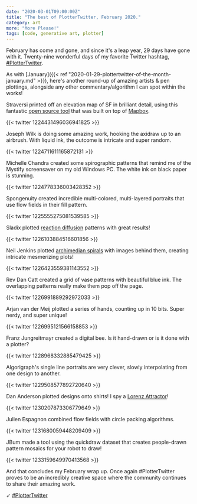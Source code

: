 ```yaml
---
date: "2020-03-01T09:00:00Z"
title: "The best of PlotterTwitter, February 2020."
category: art
more: "More Please!"
tags: [code, generative art, plotter]
---
```


February has come and gone, and since it's a leap year, 29 days have gone with it. Twenty-nine wonderful days of my favorite Twitter hashtag, [#PlotterTwitter](https://twitter.com/search?q=plottertwitter&src=typed_query).

As with [January]({{< ref "2020-01-29-plottertwitter-of-the-month-january.md" >}}), here's another round-up of amazing artists & pen plottings, alongside any other commentary/algorithm I can spot within the works!

Straversi printed off an elevation map of SF in brilliant detail, using this fantastic [open source tool](https://anvaka.github.io/peak-map/#7.68/47.727/-122.574) that was built on top of [Mapbox](https://www.mapbox.com/about/maps/).

{{< twitter 1224431496036941825 >}}

Joseph Wilk is doing some amazing work, hooking the axidraw up to an airbrush. With liquid ink, the outcome is intricate and super random.

{{< twitter 1224711611165872131 >}}

Michelle Chandra created some spirographic patterns that remind me of the Mystify screensaver on my old Windows PC. The white ink on black paper is stunning.

{{< twitter 1224778336003428352 >}}

Spongenuity created incredible multi-colored, multi-layered portraits that use flow fields in their fill pattern.

{{< twitter 1225555275081539585 >}}

Sladix plotted [reaction diffusion](https://en.wikipedia.org/wiki/Reaction%E2%80%93diffusion_system) patterns with great results!

{{< twitter 1226103884516601856 >}}

Neil Jenkins plotted [archimedian spirals](http://mathworld.wolfram.com/ArchimedeanSpiral.html) with images behind them, creating intricate mesmerizing plots!

{{< twitter 1226423559381143552 >}}

<!--more-->

Rev Dan Catt created a grid of vase patterns with beautiful blue ink. The overlapping patterns really make them pop off the page.

{{< twitter 1226991889292972033 >}}

Arjan van der Meij plotted a series of hands, counting up in 10 bits. Super nerdy, and super unique!

{{< twitter 1226995121566158853 >}}

Franz Jungreitmayr created a digital bee. Is it hand-drawn or is it done with a plotter?

{{< twitter 1228968332885479425 >}}

Algorigraph's single line portraits are very clever, slowly interpolating from one design to another.

{{< twitter 1229508577892720640 >}}

Dan Anderson plotted designs onto shirts! I spy a [Lorenz Attractor](https://en.wikipedia.org/wiki/Lorenz_system)!

{{< twitter 1230207873306779649 >}}

Julien Espagnon combined flow fields with circle packing algorithms.

{{< twitter 1231680059448209409 >}}

JBum made a tool using the quickdraw dataset that creates people-drawn pattern mosaics for your robot to draw!

{{< twitter 1233159649970413568 >}}

And that concludes my February wrap up. Once again #PlotterTwitter proves to be an incredibly creative space where the community continues to share their amazing work.

➶ [#PlotterTwitter](https://twitter.com/search?q=plottertwitter&src=typed_query)
